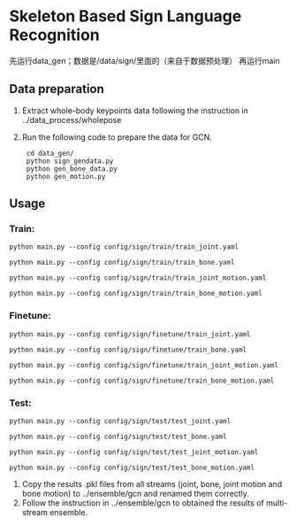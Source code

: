 # Skeleton Based Sign Language Recognition
先运行data_gen；数据是/data/sign/里面的（来自于数据预处理）
再运行main
## Data preparation
1. Extract whole-body keypoints data following the instruction in ../data_process/wholepose
2. Run the following code to prepare the data for GCN.

        cd data_gen/
        python sign_gendata.py
        python gen_bone_data.py
        python gen_motion.py
## Usage
### Train:
```
python main.py --config config/sign/train/train_joint.yaml

python main.py --config config/sign/train/train_bone.yaml

python main.py --config config/sign/train/train_joint_motion.yaml

python main.py --config config/sign/train/train_bone_motion.yaml
```
### Finetune:
```
python main.py --config config/sign/finetune/train_joint.yaml

python main.py --config config/sign/finetune/train_bone.yaml

python main.py --config config/sign/finetune/train_joint_motion.yaml

python main.py --config config/sign/finetune/train_bone_motion.yaml
```
### Test:
```
python main.py --config config/sign/test/test_joint.yaml

python main.py --config config/sign/test/test_bone.yaml

python main.py --config config/sign/test/test_joint_motion.yaml

python main.py --config config/sign/test/test_bone_motion.yaml
```

1. Copy the results .pkl files from all streams (joint, bone, joint motion and bone motion) to ../ensemble/gcn and renamed them correctly.
2. Follow the instruction in ../ensemble/gcn to obtained the results of multi-stream ensemble.